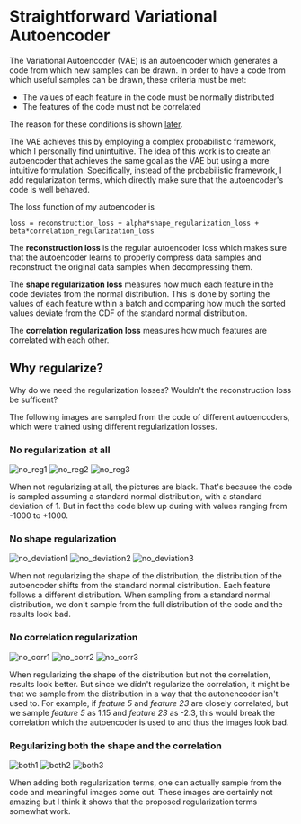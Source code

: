 # Straightforward Variational Autoencoder
The Variational Autoencoder (VAE) is an autoencoder which generates a code from which new samples can be drawn. 
In order to have a code from which useful samples can be drawn, these criteria must be met: 
* The values of each feature in the code must be normally distributed
* The features of the code must not be correlated

The reason for these conditions is shown [later](#why-regularize). 

The VAE achieves this by employing a complex probabilistic framework, which I personally find unintuitive. 
The idea of this work is to create an autoencoder that achieves the same goal as the VAE but using a more intuitive formulation. 
Specifically, instead of the probabilistic framework, I add regularization terms, which directly make sure that the autoencoder's code is well behaved. 

The loss function of my autoencoder is

    loss = reconstruction_loss + alpha*shape_regularization_loss + beta*correlation_regularization_loss

The **reconstruction loss** is the regular autoencoder loss which makes sure that the autoencoder learns to properly compress data samples and reconstruct the original data samples when decompressing them. 

The **shape regularization loss** measures how much each feature in the code deviates from the normal distribution. This is done by sorting the values of each feature within a batch and comparing how much the sorted values deviate from the CDF of the standard normal distribution. 

The **correlation regularization loss** measures how much features are correlated with each other. 

## Why regularize?

Why do we need the regularization losses? Wouldn't the reconstruction loss be sufficent? 

The following images are sampled from the code of different autoencoders, which were trained using different regularization losses. 

### No regularization at all
![no_reg1](https://user-images.githubusercontent.com/1943719/229309768-62a0e921-cc02-4391-be5e-14d20fd5c675.png)
![no_reg2](https://user-images.githubusercontent.com/1943719/229309773-2bee3b22-fb50-47d1-a447-007e1295ef97.png)
![no_reg3](https://user-images.githubusercontent.com/1943719/229309778-4d8ff5f2-f481-41c2-92c7-c118f24e01fe.png)

When not regularizing at all, the pictures are black. That's because the code is sampled assuming a standard normal distribution, with a standard deviation of 1. But in fact the code blew up during with values ranging from -1000 to +1000. 

### No shape regularization
![no_deviation1](https://user-images.githubusercontent.com/1943719/229309798-4089c5ba-1f54-4e98-9d29-4980966a1a00.png)
![no_deviation2](https://user-images.githubusercontent.com/1943719/229309803-15b4b6f3-0fb2-4ce7-8bf0-e0d614fbbdfa.png)
![no_deviation3](https://user-images.githubusercontent.com/1943719/229309808-c8bae1d9-6fe1-4356-b483-0fca11e7d4c7.png)

When not regularizing the shape of the distribution, the distribution of the autoencoder shifts from the standard normal distribution. Each feature follows a different distribution. When sampling from a standard normal distribution, we don't sample from the full distribution of the code and the results look bad. 

### No correlation regularization
![no_corr1](https://user-images.githubusercontent.com/1943719/229309816-2093c691-5f8c-4cde-878b-9a2bde5cafe3.png)
![no_corr2](https://user-images.githubusercontent.com/1943719/229309821-37021d9d-9414-4b4d-bf62-91c507f4fb15.png)
![no_corr3](https://user-images.githubusercontent.com/1943719/229309823-9efd4a2e-dcd0-4fec-a142-25f848c300e0.png)

When regularizing the shape of the distribution but not the correlation, results look better. But since we didn't regularize the correlation, it might be that we sample from the distribution in a way that the autonencoder isn't used to. For example, if *feature 5* and *feature 23* are closely correlated, but we sample *feature 5* as 1.15 and *feature 23* as -2.3, this would break the correlation which the autoencoder is used to and thus the images look bad. 

### Regularizing both the shape and the correlation
![both1](https://user-images.githubusercontent.com/1943719/229309832-4c94daa1-b19c-4aa1-be0c-372a38fd5d6d.png)
![both2](https://user-images.githubusercontent.com/1943719/229309840-6d5d8468-71fc-45e7-ba64-a56d35cac2bf.png)
![both3](https://user-images.githubusercontent.com/1943719/229309848-e77f534b-cd18-4b86-8174-8aa0235ff639.png)

When adding both regularization terms, one can actually sample from the code and meaningful images come out. These images are certainly not amazing but I think it shows that the proposed regularization terms somewhat work. 
